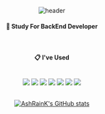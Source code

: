 <div align="center"> 

![header](https://capsule-render.vercel.app/api?type=rounded&color=BAEBAE&height=150&section=header&text=AshRainK&fontColor=ffffff&fontSize=70&animation=fadeIn&fontAlignY=55)

####  :wave: Study For BackEnd Developer
  
  <br/>
  
####  :clipboard: I've Used
  
  <br/>
  
<img src="https://img.shields.io/badge/JAVA-007396?style=for-the-badge&logo=Java&logoColor=white">
<img src="https://img.shields.io/badge/JavaScript-F7DF1E?style=for-the-badge&logo=JavaScript&logoColor=white">
<img src="https://img.shields.io/badge/Spring-6DB33F?style=for-the-badge&logo=Spring&logoColor=white">
<img src="https://img.shields.io/badge/express-000000?style=for-the-badge&logo=express&logoColor=white">
<img src="https://img.shields.io/badge/MySQL-4479A1?style=for-the-badge&logo=MySQL&logoColor=white">
<img src="https://img.shields.io/badge/firebase-FFCA28?style=for-the-badge&logo=firebase&logoColor=white">
<img src="https://img.shields.io/badge/github-181717?style=for-the-badge&logo=github&logoColor=white">
  
  <br/>
  <br/>
  
[![AshRainK's GitHub stats](https://github-readme-stats.vercel.app/api?username=AshRainK&show_icons=true&theme=dracula)](https://github.com/anuraghazra/github-readme-stats)
  
</div>
